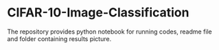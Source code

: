 # CIFAR-10-Image-Classification
The repository provides python notebook for running codes, readme file and folder containing results picture.
